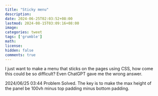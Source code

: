 ```yaml
---
title: "Sticky menu"
description: 
date: 2024-06-25T02:03:52+08:00
lastmod: 2024-08-15T03:09:16+08:00
image: 
categories: tweet
tags: ['grumble']
math: 
license: 
hidden: false
comments: true
---
```


I just want to make a menu that sticks on the pages using CSS, how come this could be so difficult? Even ChatGPT gave me the wrong answer.

2024/06/25 03:44
Problem Solved. The key is to make the max height of the panel be 100vh minus top padding minus bottom padding.

